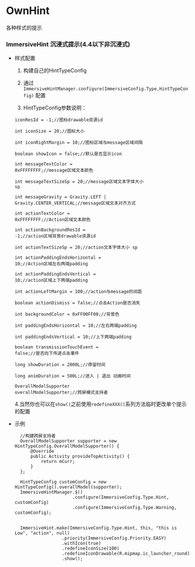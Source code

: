 # OwnHint
各种样式的提示

### ImmersiveHint 沉浸式提示(4.4以下非沉浸式)

* 样式配置
	
	1. 构建自己的HintTypeConfig

	2. 通过<code>ImmersiveHintManager.configure(ImmersiveConfig.Type,HintTypeConfig)</code>
配置

	3. HintTypeConfig参数说明：
	
    <code>iconResId = -1;//图标drawable资源id</code>

    <code>int iconSize = 20;//图标大小</code>

    <code>int iconRightMargin = 10;//图标区域与message区域间隔</code>

    <code>boolean showIcon = false;//默认是否显示icon</code>

    <code>int messageTextColor = 0xFFFFFFFF;//message区域文本颜色</code>

    <code>int messageTextSizeSp = 20;//message区域文本字体大小 sp</code>

    <code>int messageGravity = Gravity.LEFT | Gravity.CENTER_VERTICAL;//message区域文本对齐方式</code>

    <code>int actionTextColor = 0xFFFFFFFF;//Action区域文本颜色</code>

    <code>int actionBackgroundResId = -1;//action区域背景drawable资源id</code>

    <code>int actionTextSizeSp = 20;//action文本字体大小 sp</code>

    <code>int actionPaddingEndsHorizontal = 10;//Action区域左右两端padding</code>

    <code>int actionPaddingEndsVertical = 10;//action区域上下两端padding</code>

    <code>int actionLeftMargin = 100;//action与message的间距</code>

    <code>boolean actionDismiss = false;//点击Action是否消失</code>

    <code>int backgroundColor = 0xFF00FF00;//背景色</code>

    <code>int paddingEndsHorizontal = 10;//左右两端padding</code>

    <code>int paddingEndsVertical = 10;//上下两端padding</code>

    <code>boolean transmissionTouchEvent = false;//是否向下传递点击事件</code>

    <code>long showDuration = 2000L;//停留时间</code>

    <code>long animDuration = 500L;//进入 | 退出 动画时间</code>

    <code>OverallModelSupporter overallModelSupporter;//跨屏模式支持者</code>

	4.当然你也可以在<code>show()</code>之前使用<code>redefineXXX()</code>系列方法临时更改单个提示的配置
 
* 示例
		
		//构建跨屏支持者
		OverallModelSupporter supporter = new HintTypeConfig.OverallModelSupporter() {
			@Override
			public Activity provideTopActivity() {
				return mCurr;
			}
		};

		HintTypeConfig customConfig = new HintTypeConfig().overallModel(supporter);
		ImmersiveHintManager.$()
							.configure(ImmersiveConfig.Type.Hint, customConfig)
							.configure(ImmersiveConfig.Type.Warning, customConfig);


		ImmersiveHint.make(ImmersiveConfig.Type.Hint, this, "this is Low", "action", null)
                        .priority(ImmersiveConfig.Priority.EASY)
                        .withIcon(true)
                        .redefineIconSize(100)
                        .redefineIconDrawable(R.mipmap.ic_launcher_round)
                        .show();

